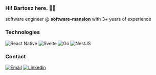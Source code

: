 ### Hi! Bartosz here. 👋🏼

software engineer @ **software-mansion** with 3+ years of experience

### Technologies

![React Native](https://img.shields.io/badge/react_native-%23000000.svg?style=for-the-badge&logo=react&logoColor=white)
![Svelte](https://img.shields.io/badge/svelte-%23000000.svg?style=for-the-badge&logo=svelte&logoColor=white)
![Go](https://img.shields.io/badge/go-%23000000.svg?style=for-the-badge&logo=go&logoColor=white)
![NestJS](https://img.shields.io/badge/nestjs-%23000000.svg?style=for-the-badge&logo=nestjs&logoColor=white)

### Contact
[![Email](https://img.shields.io/badge/email-%23000000?style=for-the-badge&logo=Gmail&logoColor=white&link=mailto:szarbartosz@gmail.com)](mailto:szarbartosz@gmail.com) 
[![Linkedin](https://img.shields.io/badge/Linkedin-%23000000?style=for-the-badge&logo=Linkedin&logoColor=white&link=https://www.linkedin.com/in/bartosz-szar-25368a184/)](https://www.linkedin.com/in/bartosz-szar-25368a184/)
<!-- [![Twitter](https://img.shields.io/badge/@szarbartosz-%231DA1F2?style=flat-square&logo=Twitter&logoColor=white)](https://twitter.com/szarbartosz) -->

<!-- 📷 Some of my photos:
[![Instagram](https://img.shields.io/badge/@szaryy-%23E4405F?style=flat-square&logo=Instagram&logoColor=white)](https://www.instagram.com/szaryy/)
[![Pixieset](https://img.shields.io/badge/Pixieset-%23000000?style=flat-square&logo=producthunt&logoColor=white)](https://szarbartosz.mypixieset.com)
[![Behance](https://img.shields.io/badge/Behance-1769ff?style=flat-square&logo=behance&logoColor=white)](https://www.behance.net/szarbartosz) -->
